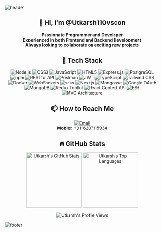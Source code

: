 <!-- Banner or Animated Header (Optional) -->
![header](https://capsule-render.vercel.app/api?type=waving&color=auto&height=200&section=header&text=Hey%20there!&fontSize=50&fontAlignY=40&desc=I'm%20Utkarsh%20👋&descAlignY=65)

<!-- Intro Section -->
<h2 align="center"> 👋 Hi, I’m @Utkarsh110vscon </h2>

<p align="center">
  <b>Passionate Programmer and Developer</b> <br/>
  <b>Experienced in both Frontend and Backend Development</b> <br/>
  <b>Always looking to collaborate on exciting new projects</b>
</p>

<!-- Badges/Tech Stack -->
<h2 align="center">🔧 Tech Stack</h2>
<p align="center">
  <img src="https://img.shields.io/badge/Node.js-339933?style=for-the-badge&logo=nodedotjs&logoColor=white" alt="Node.js" />
  <img src="https://img.shields.io/badge/CSS3-1572B6?style=for-the-badge&logo=css3&logoColor=white" alt="CSS3" />
  <img src="https://img.shields.io/badge/JavaScript-F7DF1E?style=for-the-badge&logo=javascript&logoColor=black" alt="JavaScript" />
  <img src="https://img.shields.io/badge/HTML5-E34F26?style=for-the-badge&logo=html5&logoColor=white" alt="HTML5" />
  <img src="https://img.shields.io/badge/Express.js-000000?style=for-the-badge&logo=express&logoColor=white" alt="Express.js" />
  <img src="https://img.shields.io/badge/PostgreSQL-336791?style=for-the-badge&logo=postgresql&logoColor=white" alt="PostgreSQL" />
  <img src="https://img.shields.io/badge/npm-CB3837?style=for-the-badge&logo=npm&logoColor=white" alt="npm" />
  <img src="https://img.shields.io/badge/RESTful_API-02569B?style=for-the-badge&logo=rest&logoColor=white" alt="RESTful API" />
  <img src="https://img.shields.io/badge/Postman-FF6C37?style=for-the-badge&logo=postman&logoColor=white" alt="Postman" />
  <img src="https://img.shields.io/badge/JWT-000000?style=for-the-badge&logo=jsonwebtokens&logoColor=white" alt="JWT" />
  <img src="https://img.shields.io/badge/TypeScript-3178C6?style=for-the-badge&logo=typescript&logoColor=white" alt="TypeScript" />
  <img src="https://img.shields.io/badge/Tailwind_CSS-06B6D4?style=for-the-badge&logo=tailwindcss&logoColor=white" alt="Tailwind CSS" />
  <img src="https://img.shields.io/badge/Docker-2496ED?style=for-the-badge&logo=docker&logoColor=white" alt="Docker" />
  <img src="https://img.shields.io/badge/WebSockets-010101?style=for-the-badge&logo=websocket&logoColor=white" alt="WebSockets" />
  <img src="https://img.shields.io/badge/SCSS-CC6699?style=for-the-badge&logo=sass&logoColor=white" alt="scss" />
  <img src="https://img.shields.io/badge/Next.js-000000?style=for-the-badge&logo=next.js&logoColor=white" alt="Next.js" />
  <img src="https://img.shields.io/badge/Mongoose-880000?style=for-the-badge&logo=mongoose&logoColor=white" alt="Mongoose" />
  <img src="https://img.shields.io/badge/Google_OAuth-4285F4?style=for-the-badge&logo=google&logoColor=white" alt="Google OAuth" />
  <img src="https://img.shields.io/badge/MongoDB-47A248?style=for-the-badge&logo=mongodb&logoColor=white" alt="MongoDB" />
  <img src="https://img.shields.io/badge/Redux%20Toolkit-593D88?style=for-the-badge&logo=redux&logoColor=white" alt="Redux Toolkit" />
  <img src="https://img.shields.io/badge/React%20Context_API-61DAFB?style=for-the-badge&logo=react&logoColor=white" alt="React Context API" />
  <img src="https://img.shields.io/badge/ES6-4A90E2?style=for-the-badge&logo=javascript&logoColor=white" alt="ES6" />
  <img src="https://img.shields.io/badge/MVC%20Architecture-00A9E0?style=for-the-badge&logo=architectural%20design&logoColor=white" alt="MVC Architecture" />
  
</p>
<!-- Contact Section -->
<h2 align="center">📫 How to Reach Me</h2>
<p align="center">
  <a href="mailto:uk10234567@gmail.com"><img src="https://img.shields.io/badge/Email-D14836?style=for-the-badge&logo=gmail&logoColor=white" alt="Email"></a>
  <br />
  <b>Mobile:</b> +91-6207115934
</p>

<!-- GitHub Stats (Optional) -->
<h2 align="center">🔥 GitHub Stats</h2>
<p align="center">
  <!-- GitHub Stats -->
  <img src="https://github-readme-stats.vercel.app/api?username=Utkarsh110vscon&show_icons=true&theme=radical" alt="Utkarsh's GitHub Stats" height="180" />
  
  <!-- Top Languages -->
  <img src="https://github-readme-stats.vercel.app/api/top-langs/?username=Utkarsh110vscon&layout=compact&theme=radical" alt="Utkarsh's Top Languages" height="180"/>
</p>

<!-- Profile Views Badge -->
<p align="center">
  <img src="https://komarev.com/ghpvc/?username=Utkarsh110vscon&label=Profile%20views&color=blue&style=flat" alt="Utkarsh's Profile Views" />
</p>

<!-- Footer Banner (Optional) -->
![footer](https://capsule-render.vercel.app/api?type=waving&color=auto&height=120&section=footer)
